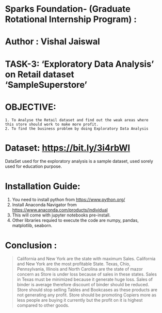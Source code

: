 # Sparks Foundation- (Graduate Rotational Internship Program) :
# Author : Vishal Jaiswal

# TASK-3: ‘Exploratory Data Analysis’ on Retail dataset ‘SampleSuperstore’

# OBJECTIVE:
    1. To Analyse the Retail dataset and find out the weak areas where this store should work to make more profit.
    2. To find the business problem by doing Exploratory Data Analysis

# Dataset: https://bit.ly/3i4rbWl
DataSet used for the exploratory analysis is a sample dataset, used sorely used for education purpose.

# Installation Guide:
1. You need to install python from https://www.python.org/
2. Install Anaconda Navigator from https://www.anaconda.com/products/individual
3. This will come with jupyter notebooks pre-install.
4. Other libraries requied to execute the code are numpy, pandas, matplotlib, seaborn.


# Conclusion :
> California and New York are the state with maximum Sales.
> California and New York are the most profitable State.
> Texas, Chio, Pennsylvania, Illinois and North Carolina are the state of mazor concern as Store is under loss because of sales in these states.
> Sales in Texas must be minimized because it generate huge loss.
> Sales of binder is average therefore discount of binder should be reduced.
> Store should stop selling Tables and Bookcases as these products are not generating any profit.
> Store should be promoting Copiers more as less people are buying it currently but the profit on it is highest compared to other goods.
